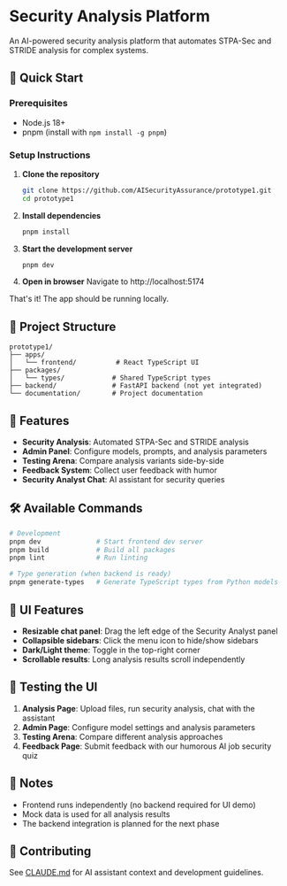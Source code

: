 # Security Analysis Platform

An AI-powered security analysis platform that automates STPA-Sec and STRIDE analysis for complex systems.

## 🚀 Quick Start

### Prerequisites
- Node.js 18+ 
- pnpm (install with `npm install -g pnpm`)

### Setup Instructions

1. **Clone the repository**
   ```bash
   git clone https://github.com/AISecurityAssurance/prototype1.git
   cd prototype1
   ```

2. **Install dependencies**
   ```bash
   pnpm install
   ```

3. **Start the development server**
   ```bash
   pnpm dev
   ```

4. **Open in browser**
   Navigate to http://localhost:5174

That's it! The app should be running locally.

## 📁 Project Structure

```
prototype1/
├── apps/
│   └── frontend/          # React TypeScript UI
├── packages/
│   └── types/            # Shared TypeScript types
├── backend/              # FastAPI backend (not yet integrated)
└── documentation/        # Project documentation
```

## 🎯 Features

- **Security Analysis**: Automated STPA-Sec and STRIDE analysis
- **Admin Panel**: Configure models, prompts, and analysis parameters
- **Testing Arena**: Compare analysis variants side-by-side
- **Feedback System**: Collect user feedback with humor
- **Security Analyst Chat**: AI assistant for security queries

## 🛠️ Available Commands

```bash
# Development
pnpm dev              # Start frontend dev server
pnpm build            # Build all packages
pnpm lint             # Run linting

# Type generation (when backend is ready)
pnpm generate-types   # Generate TypeScript types from Python models
```

## 🎨 UI Features

- **Resizable chat panel**: Drag the left edge of the Security Analyst panel
- **Collapsible sidebars**: Click the menu icon to hide/show sidebars
- **Dark/Light theme**: Toggle in the top-right corner
- **Scrollable results**: Long analysis results scroll independently

## 🧪 Testing the UI

1. **Analysis Page**: Upload files, run security analysis, chat with the assistant
2. **Admin Page**: Configure model settings and analysis parameters
3. **Testing Arena**: Compare different analysis approaches
4. **Feedback Page**: Submit feedback with our humorous AI job security quiz

## 📝 Notes

- Frontend runs independently (no backend required for UI demo)
- Mock data is used for all analysis results
- The backend integration is planned for the next phase

## 🤝 Contributing

See [CLAUDE.md](./CLAUDE.md) for AI assistant context and development guidelines.
